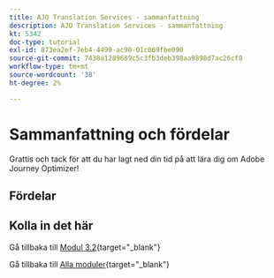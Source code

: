 ```yaml
---
title: AJO Translation Services - sammanfattning
description: AJO Translation Services - sammanfattning
kt: 5342
doc-type: tutorial
exl-id: 873ea2ef-7eb4-4499-ac90-01c069fbe090
source-git-commit: 7438a1289689c5c3fb3deb398aa9898d7ac26cf8
workflow-type: tm+mt
source-wordcount: '38'
ht-degree: 2%

---
```


# Sammanfattning och fördelar

Grattis och tack för att du har lagt ned din tid på att lära dig om Adobe Journey Optimizer!

## Fördelar

## Kolla in det här

Gå tillbaka till [Modul 3.2](./ajotranslationsvcs.md){target="_blank"}

Gå tillbaka till [Alla moduler](./../../../overview.md){target="_blank"}
